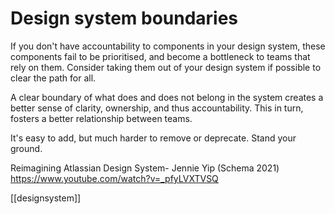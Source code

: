 # Design system boundaries

If you don't have accountability to components in your design system, these components fail to be prioritised, and become a bottleneck to teams that rely on them. Consider taking them out of your design system if possible to clear the path for all.

A clear boundary of what does and does not belong in the system creates a better sense of clarity, ownership, and thus accountability. This in turn, fosters a better relationship between teams.

It's easy to add, but much harder to remove or deprecate. Stand your ground.

Reimagining Atlassian Design System- Jennie Yip (Schema 2021)
https://www.youtube.com/watch?v=_pfyLVXTVSQ

[[designsystem]]